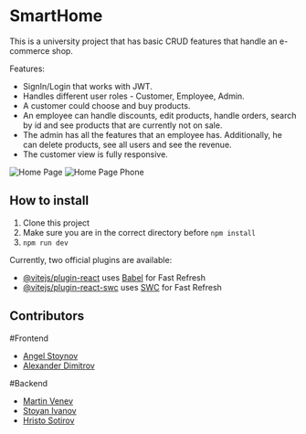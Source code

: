 # SmartHome

This is a university project that has basic CRUD features that handle an e-commerce shop.

Features:

- SignIn/Login that works with JWT.
- Handles different user roles - Customer, Employee, Admin.
- A customer could choose and buy products.
- An employee can handle discounts, edit products, handle orders, search by id and see products that are currently not on sale.
- The admin has all the features that an employee has. Additionally, he can delete products, see all users and see the revenue.
- The customer view is fully responsive.

<img src="https://i.imgur.com/2Am3DIP.png" alt="Home Page"/>
<img src="https://i.imgur.com/bEWLua4.png" alt="Home Page Phone"/>

## How to install

1. Clone this project
2. Make sure you are in the correct directory before `npm install`
3. `npm run dev`

Currently, two official plugins are available:

- [@vitejs/plugin-react](https://github.com/vitejs/vite-plugin-react/blob/main/packages/plugin-react/README.md) uses [Babel](https://babeljs.io/) for Fast Refresh
- [@vitejs/plugin-react-swc](https://github.com/vitejs/vite-plugin-react-swc) uses [SWC](https://swc.rs/) for Fast Refresh

## Contributors
#Frontend
- [Angel Stoynov](https://github.com/StoynovAngel)
- [Alexander Dimitrov](https://github.com/AleksandarDimitrov21)

#Backend
- [Martin Venev](https://github.com/GosuMarti)
- [Stoyan Ivanov](https://github.com/stiv03)
- [Hristo Sotirov](https://github.com/HristoSotirov)
